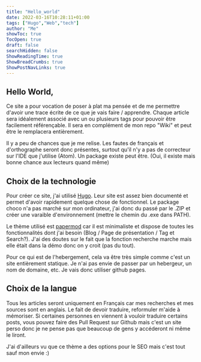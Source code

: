 ```yaml
---
title: "Hello_world"
date: 2022-03-16T10:28:11+01:00
tags: ["Hugo","Web","tech"]
author: "Me"
showToc: true
TocOpen: true
draft: false
searchHidden: false
ShowReadingTime: true
ShowBreadCrumbs: true
ShowPostNavLinks: true
---
```


## Hello World,

Ce site a pour vocation de poser à plat ma pensée et de me permettre d'avoir une trace écrite de ce que je vais faire / apprendre. Chaque article sera idéalement associé avec un ou plusieurs tags pour pouvoir être facilement référençable. Il sera en complément de mon repo "Wiki" et peut être le remplacera entièrement.

Il y a peu de chances que je me relise. Les fautes de français et d'orthographe seront donc présentes, surtout qu'il n'y a pas de correcteur sur l'IDE que j'utilise (Atom). Un package existe peut être. (Oui, il existe mais bonne chance aux lecteurs quand même)

## Choix de la technologie

Pour créer ce site, j'ai utilisé [Hugo](https://gohugo.io/). Leur site est assez bien documenté et permet d'avoir rapidement quelque chose de fonctionnel. Le package choco n'a pas marché sur mon ordinateur, j'ai donc du passé par le .ZIP et créer une varaible d'environnement (mettre le chemin du .exe dans PATH).

Le thème utilisé est [papermod](https://themes.gohugo.io/themes/hugo-papermod/) car il est minimaliste et dispose de toutes les fonctionnalités dont j'ai besoin (Blog / Page de présentation / Tag et Search?). J'ai des doutes sur le fait que la fonction recherche marche mais elle était dans la démo donc on y croit (pas du tout).

Pour ce qui est de l'hebergement, cela va être très simple comme c'est un site entièrement statique. Je n'ai pas envie de passer par un hebergeur, un nom de domaine, etc. Je vais donc utiliser github pages.

## Choix de la langue

Tous les articles seront uniquement en Français car mes recherches et mes sources sont en anglais. Le fait de devoir traduire, reformuler m'aide à mémoriser. Si certaines personnes en viennent à vouloir traduire certains posts, vous pouvez faire des Pull Request sur Github mais c'est un site perso donc je ne pense pas que beaucoup de gens y accéderont ni même le liront.

J'ai d'ailleurs vu que ce thème a des options pour le SEO mais c'est tout sauf mon envie :)
